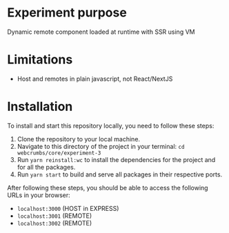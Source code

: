 # Experiment purpose
Dynamic remote component loaded at runtime with SSR using VM

# Limitations
- Host and remotes in plain javascript, not React/NextJS

# Installation

To install and start this repository locally, you need to follow these steps:

1. Clone the repository to your local machine.
2. Navigate to this directory of the project in your terminal: `cd webcrumbs/core/experiment-3`
3. Run `yarn reinstall:wc` to install the dependencies for the project and for all the packages.
4. Run `yarn start` to build and serve all packages in their respective ports.

After following these steps, you should be able to access the following URLs in your browser:

- `localhost:3000` (HOST in EXPRESS)
- `localhost:3001` (REMOTE)
- `localhost:3002` (REMOTE)